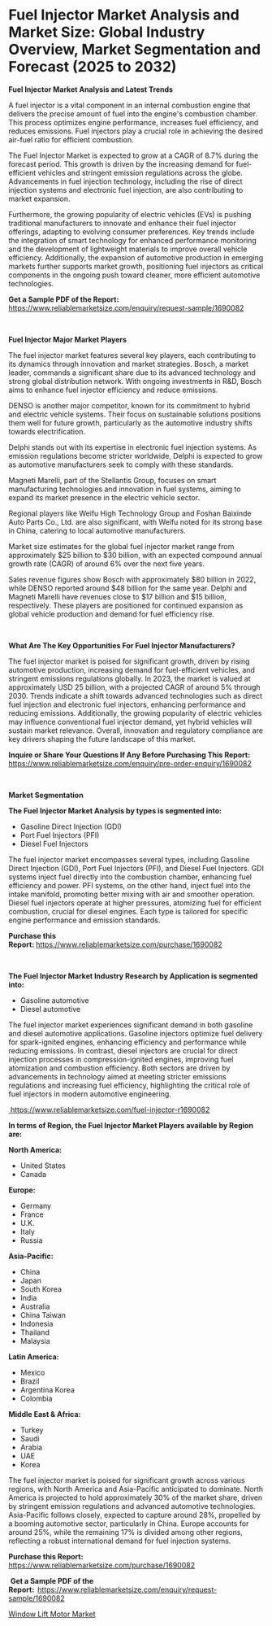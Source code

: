 <p><h1>Fuel Injector Market Analysis and Market Size: Global Industry Overview, Market Segmentation and Forecast (2025 to 2032)</h1></p><p><strong>Fuel Injector Market Analysis and Latest Trends</strong></p>
<p><p>A fuel injector is a vital component in an internal combustion engine that delivers the precise amount of fuel into the engine's combustion chamber. This process optimizes engine performance, increases fuel efficiency, and reduces emissions. Fuel injectors play a crucial role in achieving the desired air-fuel ratio for efficient combustion.</p><p>The Fuel Injector Market is expected to grow at a CAGR of 8.7% during the forecast period. This growth is driven by the increasing demand for fuel-efficient vehicles and stringent emission regulations across the globe. Advancements in fuel injection technology, including the rise of direct injection systems and electronic fuel injection, are also contributing to market expansion. </p><p>Furthermore, the growing popularity of electric vehicles (EVs) is pushing traditional manufacturers to innovate and enhance their fuel injector offerings, adapting to evolving consumer preferences. Key trends include the integration of smart technology for enhanced performance monitoring and the development of lightweight materials to improve overall vehicle efficiency. Additionally, the expansion of automotive production in emerging markets further supports market growth, positioning fuel injectors as critical components in the ongoing push toward cleaner, more efficient automotive technologies.</p></p>
<p><strong>Get a Sample PDF of the Report:&nbsp;</strong> <a href="https://www.reliablemarketsize.com/enquiry/request-sample/1690082?utm_campaign=3126&utm_medium=2&utm_source=Github&utm_content=ia&utm_term=26032025&utm_id=fuel-injector">https://www.reliablemarketsize.com/enquiry/request-sample/1690082</a></p>
<p>&nbsp;</p>
<p><strong>Fuel Injector Major Market Players</strong></p>
<p><p>The fuel injector market features several key players, each contributing to its dynamics through innovation and market strategies. Bosch, a market leader, commands a significant share due to its advanced technology and strong global distribution network. With ongoing investments in R&D, Bosch aims to enhance fuel injector efficiency and reduce emissions. </p><p>DENSO is another major competitor, known for its commitment to hybrid and electric vehicle systems. Their focus on sustainable solutions positions them well for future growth, particularly as the automotive industry shifts towards electrification. </p><p>Delphi stands out with its expertise in electronic fuel injection systems. As emission regulations become stricter worldwide, Delphi is expected to grow as automotive manufacturers seek to comply with these standards. </p><p>Magneti Marelli, part of the Stellantis Group, focuses on smart manufacturing technologies and innovation in fuel systems, aiming to expand its market presence in the electric vehicle sector.</p><p>Regional players like Weifu High Technology Group and Foshan Baixinde Auto Parts Co., Ltd. are also significant, with Weifu noted for its strong base in China, catering to local automotive manufacturers. </p><p>Market size estimates for the global fuel injector market range from approximately $25 billion to $30 billion, with an expected compound annual growth rate (CAGR) of around 6% over the next five years. </p><p>Sales revenue figures show Bosch with approximately $80 billion in 2022, while DENSO reported around $48 billion for the same year. Delphi and Magneti Marelli have revenues close to $17 billion and $15 billion, respectively. These players are positioned for continued expansion as global vehicle production and demand for fuel efficiency rise.</p></p>
<p>&nbsp;</p>
<p><strong>What Are The Key Opportunities For Fuel Injector Manufacturers?</strong></p>
<p><p>The fuel injector market is poised for significant growth, driven by rising automotive production, increasing demand for fuel-efficient vehicles, and stringent emissions regulations globally. In 2023, the market is valued at approximately USD 25 billion, with a projected CAGR of around 5% through 2030. Trends indicate a shift towards advanced technologies such as direct fuel injection and electronic fuel injectors, enhancing performance and reducing emissions. Additionally, the growing popularity of electric vehicles may influence conventional fuel injector demand, yet hybrid vehicles will sustain market relevance. Overall, innovation and regulatory compliance are key drivers shaping the future landscape of this market.</p></p>
<p><strong>Inquire or Share Your Questions If Any Before Purchasing This Report:</strong> <a href="https://www.reliablemarketsize.com/enquiry/pre-order-enquiry/1690082?utm_campaign=3126&utm_medium=2&utm_source=Github&utm_content=ia&utm_term=26032025&utm_id=fuel-injector">https://www.reliablemarketsize.com/enquiry/pre-order-enquiry/1690082</a></p>
<p>&nbsp;</p>
<p><strong>Market Segmentation</strong></p>
<p><strong>The Fuel Injector Market Analysis by types is segmented into:</strong></p>
<p><ul><li>Gasoline Direct Injection (GDI)</li><li>Port Fuel Injectors (PFI)</li><li>Diesel Fuel Injectors</li></ul></p>
<p><p>The fuel injector market encompasses several types, including Gasoline Direct Injection (GDI), Port Fuel Injectors (PFI), and Diesel Fuel Injectors. GDI systems inject fuel directly into the combustion chamber, enhancing fuel efficiency and power. PFI systems, on the other hand, inject fuel into the intake manifold, promoting better mixing with air and smoother operation. Diesel fuel injectors operate at higher pressures, atomizing fuel for efficient combustion, crucial for diesel engines. Each type is tailored for specific engine performance and emission standards.</p></p>
<p><strong>Purchase this Report:&nbsp;</strong><a href="https://www.reliablemarketsize.com/purchase/1690082?utm_campaign=3126&utm_medium=2&utm_source=Github&utm_content=ia&utm_term=26032025&utm_id=fuel-injector">https://www.reliablemarketsize.com/purchase/1690082</a></p>
<p>&nbsp;</p>
<p><strong>The Fuel Injector Market Industry Research by Application is segmented into:</strong></p>
<p><ul><li>Gasoline automotive</li><li>Diesel automotive</li></ul></p>
<p><p>The fuel injector market experiences significant demand in both gasoline and diesel automotive applications. Gasoline injectors optimize fuel delivery for spark-ignited engines, enhancing efficiency and performance while reducing emissions. In contrast, diesel injectors are crucial for direct injection processes in compression-ignited engines, improving fuel atomization and combustion efficiency. Both sectors are driven by advancements in technology aimed at meeting stricter emissions regulations and increasing fuel efficiency, highlighting the critical role of fuel injectors in modern automotive engineering.</p></p>
<p><a href="https://www.reliablemarketsize.com/fuel-injector-r1690082?utm_campaign=3126&utm_medium=2&utm_source=Github&utm_content=ia&utm_term=26032025&utm_id=fuel-injector">&nbsp;https://www.reliablemarketsize.com/fuel-injector-r1690082</a></p>
<p><strong>In terms of Region, the Fuel Injector Market Players available by Region are:</strong></p>
<p>
    <p> <strong> North America: </strong>
        <ul>
            <li>United States</li>
            <li>Canada</li>
        </ul>
        </p> 
    <p> <strong> Europe: </strong>
        <ul>
            <li>Germany</li>
            <li>France</li>
            <li>U.K.</li>
            <li>Italy</li>
            <li>Russia</li>
        </ul>
        </p> 
    <p> <strong> Asia-Pacific: </strong>
        <ul>
            <li>China</li>
            <li>Japan</li>
            <li>South Korea</li>
            <li>India</li>
            <li>Australia</li>
            <li>China Taiwan</li>
            <li>Indonesia</li>
            <li>Thailand</li>
            <li>Malaysia</li>
        </ul>
        </p> 
    <p> <strong> Latin America: </strong>
        <ul>
            <li>Mexico</li>
            <li>Brazil</li>
            <li>Argentina Korea</li>
            <li>Colombia</li>
        </ul>
        </p> 
    <p> <strong> Middle East & Africa: </strong>
        <ul>
            <li>Turkey</li>
            <li>Saudi</li>
            <li>Arabia</li>
            <li>UAE</li>
            <li>Korea</li>
        </ul>
    </p>
    </p>
<p><p>The fuel injector market is poised for significant growth across various regions, with North America and Asia-Pacific anticipated to dominate. North America is projected to hold approximately 30% of the market share, driven by stringent emission regulations and advanced automotive technologies. Asia-Pacific follows closely, expected to capture around 28%, propelled by a booming automotive sector, particularly in China. Europe accounts for around 25%, while the remaining 17% is divided among other regions, reflecting a robust international demand for fuel injection systems.</p></p>
<p><strong>Purchase this Report: </strong><a href="https://www.reliablemarketsize.com/purchase/1690082?utm_campaign=3126&utm_medium=2&utm_source=Github&utm_content=ia&utm_term=26032025&utm_id=fuel-injector">https://www.reliablemarketsize.com/purchase/1690082</a></p>
<p>&nbsp;<strong>Get a Sample PDF of the Report:&nbsp;&nbsp;</strong><a href="https://www.reliablemarketsize.com/enquiry/request-sample/1690082?utm_campaign=3126&utm_medium=2&utm_source=Github&utm_content=ia&utm_term=26032025&utm_id=fuel-injector">https://www.reliablemarketsize.com/enquiry/request-sample/1690082</a></p>
<p><strong></strong></p>
<p><p><a href="https://github.com/kaddahblejc/Market-Research-Report-List-1/blob/main/window-lift-motor-market.md?utm_campaign=3126&utm_medium=2&utm_source=Github&utm_content=ia&utm_term=26032025&utm_id=fuel-injector">Window Lift Motor Market</a></p></p>